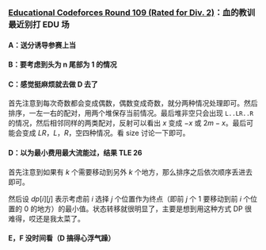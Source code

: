 
### [Educational Codeforces Round 109 (Rated for Div. 2)](https://codeforces.com/contest/1525)：血的教训最近别打 EDU 场

#### A：送分诱导参赛上当

#### B：要考虑到头为 n 尾部为 1 的情况

#### C：感觉挺麻烦就去做 D 去了

首先注意到每次奇数都会变成偶数，偶数变成奇数，就分两种情况处理即可。然后排序，一左一右的配对，用两个堆保存当前情况。最后堆非空只会出现 `L..LR..R` 的情况，然后相邻同样的两类配对，反射可以看出 $x$ 变成 $-x$ 或 $2m - x$。最后可能会变成 $LR$，$L$，$R$，空四种情况。看 size 讨论一下即可。

#### D：以为最小费用最大流能过，结果 TLE 26

首先注意到如果有 $k$ 个需要移动到另外 $k$ 个地方，那么排序之后依次顺序丢进去即可。

然后设 $dp[i][j]$ 表示考虑前 $i$ 选择 $j$ 个位置作为终点（即前 $j$ 个 1 要移动到前 $i$ 个位置的 0 的地方）的最小值。状态转移就很明显了，主要是想到用这种方式 DP 很难得，哎还是我太菜了。

#### E，F 没时间看（D 搞得心浮气躁）

